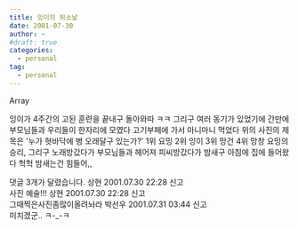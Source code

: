 ```yaml
---
title: 잉이의 퇴소날
date: 2001-07-30
author: ~
#draft: true
categories:
  - personal
tag:
  - personal
---
```




Array

잉이가 4주간의 고된 훈련을 끝내구 돌아와따 ㅋㅋ
그리구 여러 동기가 있었기에 간만에 부모님들과 우리들이 한자리에 모였다
고기부페에 가서 마니마니 먹었다
위의 사진의 제목은 '누가 혓바닥에 병 오래달구 있는가?'
1위 요밍 2위 잉이 3위 망건 4위 망창
요밍의 승리,
그리구 노래방갔다가 부모님들과 헤어져 피씨방갔다가 밤새구 아침에 집에 들어왔다
헉헉
밤새는건 힘들어,,


 댓글  3개가 달렸습니다.
 상현 2001.07.30 22:28 신고   
사진 예술!!!
 상현 2001.07.30 22:28 신고   
그때찍은사진좀많이올려놔라
 박선우 2001.07.31 03:44 신고   
미치겠군.. ㅋ-_-ㅋ




